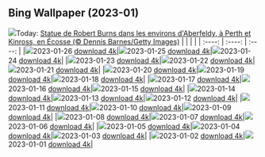 ## Bing Wallpaper (2023-01)
![](https://global.bing.com/th?id=OHR.BirksofAberfeldy_FR-CA4175015898_UHD.jpg&w=1000)Today: [Statue de Robert Burns dans les environs d'Aberfeldy, à Perth et Kinross, en Écosse (© Dennis Barnes/Getty Images)](https://global.bing.com/th?id=OHR.BirksofAberfeldy_FR-CA4175015898_UHD.jpg)
|      |      |      |
| :----: | :----: | :----: |
|![](https://global.bing.com/th?id=OHR.BirksofAberfeldy_FR-CA4175015898_UHD.jpg&pid=hp&w=384&h=216&rs=1&c=4)2023-01-26 [download 4k](https://global.bing.com/th?id=OHR.BirksofAberfeldy_FR-CA4175015898_UHD.jpg)|![](https://global.bing.com/th?id=OHR.ColleSantaLucia_FR-CA3215108863_UHD.jpg&pid=hp&w=384&h=216&rs=1&c=4)2023-01-25 [download 4k](https://global.bing.com/th?id=OHR.ColleSantaLucia_FR-CA3215108863_UHD.jpg)|![](https://global.bing.com/th?id=OHR.SunriseMoai_FR-CA2134654370_UHD.jpg&pid=hp&w=384&h=216&rs=1&c=4)2023-01-24 [download 4k](https://global.bing.com/th?id=OHR.SunriseMoai_FR-CA2134654370_UHD.jpg)|
|![](https://global.bing.com/th?id=OHR.YearRabbit_FR-CA1143695873_UHD.jpg&pid=hp&w=384&h=216&rs=1&c=4)2023-01-23 [download 4k](https://global.bing.com/th?id=OHR.YearRabbit_FR-CA1143695873_UHD.jpg)|![](https://global.bing.com/th?id=OHR.HuggingKanga_FR-CA0428423620_UHD.jpg&pid=hp&w=384&h=216&rs=1&c=4)2023-01-22 [download 4k](https://global.bing.com/th?id=OHR.HuggingKanga_FR-CA0428423620_UHD.jpg)|![](https://global.bing.com/th?id=OHR.FalklandKings_FR-CA8224860783_UHD.jpg&pid=hp&w=384&h=216&rs=1&c=4)2023-01-21 [download 4k](https://global.bing.com/th?id=OHR.FalklandKings_FR-CA8224860783_UHD.jpg)|
|![](https://global.bing.com/th?id=OHR.SFFParkCity_FR-CA6880275980_UHD.jpg&pid=hp&w=384&h=216&rs=1&c=4)2023-01-20 [download 4k](https://global.bing.com/th?id=OHR.SFFParkCity_FR-CA6880275980_UHD.jpg)|![](https://global.bing.com/th?id=OHR.WhiteSands_FR-CA6012694109_UHD.jpg&pid=hp&w=384&h=216&rs=1&c=4)2023-01-19 [download 4k](https://global.bing.com/th?id=OHR.WhiteSands_FR-CA6012694109_UHD.jpg)|![](https://global.bing.com/th?id=OHR.SessileOaks_FR-CA5293207662_UHD.jpg&pid=hp&w=384&h=216&rs=1&c=4)2023-01-18 [download 4k](https://global.bing.com/th?id=OHR.SessileOaks_FR-CA5293207662_UHD.jpg)|
|![](https://global.bing.com/th?id=OHR.FrozenBubblesAlberta_FR-CA0954602944_UHD.jpg&pid=hp&w=384&h=216&rs=1&c=4)2023-01-17 [download 4k](https://global.bing.com/th?id=OHR.FrozenBubblesAlberta_FR-CA0954602944_UHD.jpg)|![](https://global.bing.com/th?id=OHR.Turku_FR-CA4176128086_UHD.jpg&pid=hp&w=384&h=216&rs=1&c=4)2023-01-16 [download 4k](https://global.bing.com/th?id=OHR.Turku_FR-CA4176128086_UHD.jpg)|![](https://global.bing.com/th?id=OHR.DonkeyFeast_FR-CA7437144206_UHD.jpg&pid=hp&w=384&h=216&rs=1&c=4)2023-01-15 [download 4k](https://global.bing.com/th?id=OHR.DonkeyFeast_FR-CA7437144206_UHD.jpg)|
|![](https://global.bing.com/th?id=OHR.Pneumatocysts_FR-CA5015796556_UHD.jpg&pid=hp&w=384&h=216&rs=1&c=4)2023-01-14 [download 4k](https://global.bing.com/th?id=OHR.Pneumatocysts_FR-CA5015796556_UHD.jpg)|![](https://global.bing.com/th?id=OHR.RumeliHisari_FR-CA0207811248_UHD.jpg&pid=hp&w=384&h=216&rs=1&c=4)2023-01-13 [download 4k](https://global.bing.com/th?id=OHR.RumeliHisari_FR-CA0207811248_UHD.jpg)|![](https://global.bing.com/th?id=OHR.Umschreibung_FR-CA0084825631_UHD.jpg&pid=hp&w=384&h=216&rs=1&c=4)2023-01-12 [download 4k](https://global.bing.com/th?id=OHR.Umschreibung_FR-CA0084825631_UHD.jpg)|
|![](https://global.bing.com/th?id=OHR.HummockIce_FR-CA0046120816_UHD.jpg&pid=hp&w=384&h=216&rs=1&c=4)2023-01-11 [download 4k](https://global.bing.com/th?id=OHR.HummockIce_FR-CA0046120816_UHD.jpg)|![](https://global.bing.com/th?id=OHR.BisonWindCave_FR-CA9936246307_UHD.jpg&pid=hp&w=384&h=216&rs=1&c=4)2023-01-10 [download 4k](https://global.bing.com/th?id=OHR.BisonWindCave_FR-CA9936246307_UHD.jpg)|![](https://global.bing.com/th?id=OHR.Breckenridge_FR-CA9882993339_UHD.jpg&pid=hp&w=384&h=216&rs=1&c=4)2023-01-09 [download 4k](https://global.bing.com/th?id=OHR.Breckenridge_FR-CA9882993339_UHD.jpg)|
|![](https://global.bing.com/th?id=OHR.Mohair_FR-CA9754021185_UHD.jpg&pid=hp&w=384&h=216&rs=1&c=4)2023-01-08 [download 4k](https://global.bing.com/th?id=OHR.Mohair_FR-CA9754021185_UHD.jpg)|![](https://global.bing.com/th?id=OHR.BlackFell_FR-CA9633483207_UHD.jpg&pid=hp&w=384&h=216&rs=1&c=4)2023-01-07 [download 4k](https://global.bing.com/th?id=OHR.BlackFell_FR-CA9633483207_UHD.jpg)|![](https://global.bing.com/th?id=OHR.HIISSF_FR-CA9487847873_UHD.jpg&pid=hp&w=384&h=216&rs=1&c=4)2023-01-06 [download 4k](https://global.bing.com/th?id=OHR.HIISSF_FR-CA9487847873_UHD.jpg)|
|![](https://global.bing.com/th?id=OHR.Perihelion_FR-CA9420824777_UHD.jpg&pid=hp&w=384&h=216&rs=1&c=4)2023-01-05 [download 4k](https://global.bing.com/th?id=OHR.Perihelion_FR-CA9420824777_UHD.jpg)|![](https://global.bing.com/th?id=OHR.SandhillSleeping_FR-CA9377660994_UHD.jpg&pid=hp&w=384&h=216&rs=1&c=4)2023-01-04 [download 4k](https://global.bing.com/th?id=OHR.SandhillSleeping_FR-CA9377660994_UHD.jpg)|![](https://global.bing.com/th?id=OHR.HohenzollernBurg_FR-CA9324924981_UHD.jpg&pid=hp&w=384&h=216&rs=1&c=4)2023-01-03 [download 4k](https://global.bing.com/th?id=OHR.HohenzollernBurg_FR-CA9324924981_UHD.jpg)|
|![](https://global.bing.com/th?id=OHR.NorwayNYD_FR-CA9224898504_UHD.jpg&pid=hp&w=384&h=216&rs=1&c=4)2023-01-02 [download 4k](https://global.bing.com/th?id=OHR.NorwayNYD_FR-CA9224898504_UHD.jpg)|![](https://global.bing.com/th?id=OHR.SydneyNYE_FR-CA9125191528_UHD.jpg&pid=hp&w=384&h=216&rs=1&c=4)2023-01-01 [download 4k](https://global.bing.com/th?id=OHR.SydneyNYE_FR-CA9125191528_UHD.jpg)|